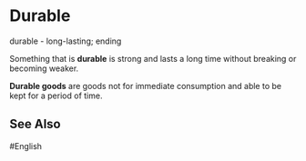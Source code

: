 # Durable

durable - long-lasting; ending

Something that is **durable** is strong and lasts a long time without breaking or becoming weaker.

**Durable goods** are goods not for immediate consumption and able to be kept for a period of time. 

## See Also 

#English 
